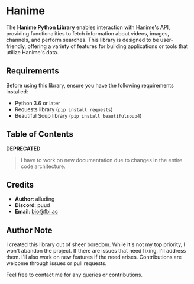 # Hanime

The **Hanime Python Library** enables interaction with Hanime's API, providing functionalities to fetch information about videos, images, channels, and perform searches. This library is designed to be user-friendly, offering a variety of features for building applications or tools that utilize Hanime's data.

## Requirements

Before using this library, ensure you have the following requirements installed:

- Python 3.6 or later
- Requests library (`pip install requests`)
- Beautiful Soup library (`pip install beautifulsoup4`)

## Table of Contents

**DEPRECATED**

> I have to work on new documentation due to changes in the entire code architecture.

## Credits

- **Author**: alluding
- **Discord**: puud
- **Email**: bio@fbi.ac

## Author Note

I created this library out of sheer boredom. While it's not my top priority, I won't abandon the project. If there are issues that need fixing, I'll address them. I'll also work on new features if the need arises. Contributions are welcome through issues or pull requests.

Feel free to contact me for any queries or contributions.

